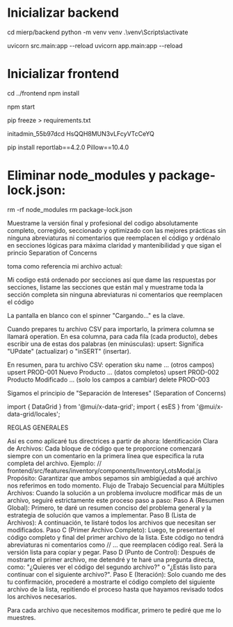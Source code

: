 
# Inicializar backend
cd mierp/backend
python -m venv venv
.\venv\Scripts\activate

uvicorn src.main:app --reload
uvicorn app.main:app --reload

# Inicializar frontend
cd ../frontend
npm install

npm start

pip freeze > requirements.txt

initadmin_55b97dcd
HsQQH8MUN3vLFcyVTcCeYQ

pip install reportlab==4.2.0 Pillow==10.4.0


# Eliminar node_modules y package-lock.json:
rm -rf node_modules
rm package-lock.json


Muestrame la versión final y profesional del codigo absolutamente completo, corregido, seccionado y optimizado con las mejores prácticas sin ninguna abreviaturas ni comentarios que reemplacen el código y ordénalo en secciones lógicas para máxima claridad y mantenibilidad y que sigan el princio Separation of Concerns

toma como referencia mi archivo actual:

Mi codigo está ordenado por secciones así que dame las respuestas por secciones, listame las secciones que están mal y muestrame toda la sección completa sin ninguna abreviaturas ni comentarios que reemplacen el código


La pantalla en blanco con el spinner "Cargando..." es la clave.


Cuando prepares tu archivo CSV para importarlo, la primera columna se llamará operation. En esa columna, para cada fila (cada producto), debes escribir una de estas dos palabras (en minúsculas):
upsert:
Significa "UPdate" (actualizar) o "inSERT" (insertar).

En resumen, para tu archivo CSV:
operation	sku	name	... (otros campos)
upsert	PROD-001	Nuevo Producto	... (datos completos)
upsert	PROD-002	Producto Modificado	... (solo los campos a cambiar)
delete	PROD-003	


Sigamos el principio de "Separación de Intereses" (Separation of Concerns)


import { DataGrid } from '@mui/x-data-grid';
import { esES } from '@mui/x-data-grid/locales';


REGLAS GENERALES

Así es como aplicaré tus directrices a partir de ahora:
Identificación Clara de Archivos: Cada bloque de código que te proporcione comenzará siempre con un comentario en la primera línea que especifica la ruta completa del archivo.
Ejemplo: // frontend/src/features/inventory/components/InventoryLotsModal.js
Propósito: Garantizar que ambos sepamos sin ambigüedad a qué archivo nos referimos en todo momento.
Flujo de Trabajo Secuencial para Múltiples Archivos: Cuando la solución a un problema involucre modificar más de un archivo, seguiré estrictamente este proceso paso a paso:
Paso A (Resumen Global): Primero, te daré un resumen conciso del problema general y la estrategia de solución que vamos a implementar.
Paso B (Lista de Archivos): A continuación, te listaré todos los archivos que necesitan ser modificados.
Paso C (Primer Archivo Completo): Luego, te presentaré el código completo y final del primer archivo de la lista. Este código no tendrá abreviaturas ni comentarios como // ... que reemplacen código real. Será la versión lista para copiar y pegar.
Paso D (Punto de Control): Después de mostrarte el primer archivo, me detendré y te haré una pregunta directa, como: "¿Quieres ver el código del segundo archivo?" o "¿Estás listo para continuar con el siguiente archivo?".
Paso E (Iteración): Solo cuando me des tu confirmación, procederé a mostrarte el código completo del siguiente archivo de la lista, repitiendo el proceso hasta que hayamos revisado todos los archivos necesarios.

Para cada archivo que necesitemos modificar, primero te pediré que me lo muestres.

